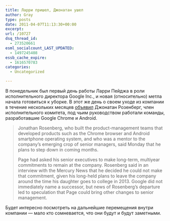 ```yaml
---
title: Ларри пришел, Джонатан ушел
author: Gray
type: posts
date: 2011-04-07T11:13:30+00:00
excerpt:
url: /10727
dsq_thread_id:
  - 273520661
esml_socialcount_LAST_UPDATED:
  - 1497245408
essb_cache_expire:
  - 1616570783
categories:
  - Uncategorized

---
```








В понедельник был первый день работы Ларри Пейджа в роли исполнительного директора Google Inc., и новая (относительно) метла начала готовиться к уборке. В этот же день о своем уходе из компании в течение нескольких месяцев [объявил][1] Джонатан Розенберг, член исполнительного комитета, под чьим руководством работали команды, разработавшие Google Chrome и Android.

> Jonathan Rosenberg, who built the product-management teams that developed products such as the Chrome browser and Android smartphone operating system, and who was a mentor to the company&#8217;s emerging crop of senior managers, said Monday that he plans to step down in coming months.
> 
> Page had asked his senior executives to make long-term, multiyear commitments to remain at the company. Rosenberg said in an interview with the Mercury News that he decided he could not make that commitment, given his long-held plans to leave the company around the time his daughter goes to college in 2013. Google did not immediately name a successor, but news of Rosenberg&#8217;s departure led to speculation that Page could bring other changes to senior management.

Будет интересно посмотреть на дальнейшие перемещения внутри компании — мало кто сомневается, что они будут и будут заметными.

 [1]: http://www.mercurynews.com/ci_17770068?nclick_check=1